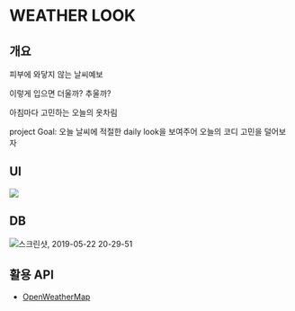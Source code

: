 # WEATHER LOOK

## 개요
피부에 와닿지 않는 날씨예보

이렇게 입으면 더울까? 추울까?

아침마다 고민하는 오늘의 옷차림

project Goal: 오늘 날씨에 적절한 daily look을 보여주어 오늘의 코디 고민을 덜어보자


## UI
![](https://user-images.githubusercontent.com/38183218/58165288-674b5280-7cc2-11e9-9f08-e0d74a44ed68.png)


## DB
![스크린샷, 2019-05-22 20-29-51](https://user-images.githubusercontent.com/38183218/58171206-67eae580-7cd0-11e9-9805-f2c85e7029f4.png)


## 활용 API

- [OpenWeatherMap](https://openweathermap.org/api)
